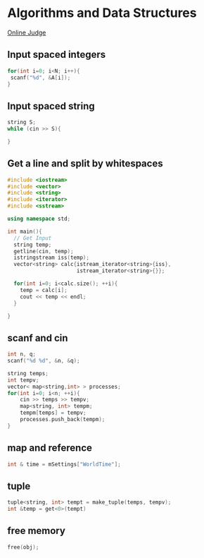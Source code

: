 # Algorithms and Data Structures 
[Online Judge](http://judge.u-aizu.ac.jp/onlinejudge/finder.jsp?course=ALDS1)

## Input spaced integers
```cpp
for(int i=0; i<N; i++){
 scanf("%d", &A[i]);
}
```

## Input spaced string
```cpp
string S;
while (cin >> S){

}
```

## Get a line and split by whitespaces
```cpp
#include <iostream>
#include <vector>
#include <string>
#include <iterator>
#include <sstream>

using namespace std;

int main(){
  // Get Input
  string temp;
  getline(cin, temp);
  istringstream iss(temp);
  vector<string> calc{istream_iterator<string>{iss},
                      istream_iterator<string>{}};

  for(int i=0; i<calc.size(); ++i){
    temp = calc[i];
    cout << temp << endl;
  }

}
```

## scanf and cin
```cpp
int n, q;
scanf("%d %d", &n, &q);

string temps;
int tempv;
vector< map<string,int> > processes;
for(int i=0; i<n; ++i){
	cin >> temps >> tempv;
	map<string, int> tempm;
	tempm[temps] = tempv;
	processes.push_back(tempm);	
}
```

## map and reference
```cpp
int & time = mSettings["WorldTime"];
```

## tuple
```cpp
tuple<string, int> tempt = make_tuple(temps, tempv);
int &temp = get<0>(tempt)
```

## free memory
```cpp
free(obj);
```
